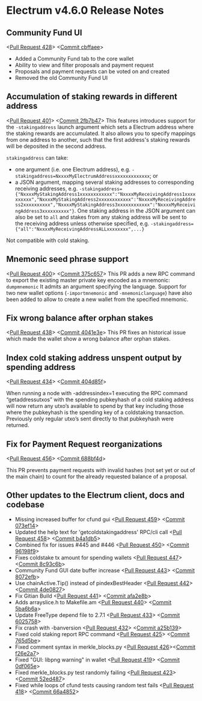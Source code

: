 # Electrum v4.6.0 Release Notes

## Community Fund UI

<[Pull Request 428](https://github.com/electrum/electrum-core/pull/428)>
<[Commit cbffaee](https://github.com/electrum/electrum-core/commit/cbffaeee68d649069e0964b4930d04c441a7b63c)>

- Added a Community Fund tab to the core wallet
- Ability to view and filter proposals and payment request
- Proposals and payment requests can be voted on and created
- Removed the old Community Fund UI

## Accumulation of staking rewards in different address

<[Pull Request 401](https://github.com/electrum/electrum-core/pull/401)>
<[Commit 2fb7b47](https://github.com/electrum/electrum-core/commit/2fb7b47625dfe866f6079d8c7ac8c1dfb9f9de1d)>
This features introduces support for the `-stakingaddress` launch argument which sets a Electrum address where the staking rewards are accumulated. It also allows you to specify mappings from one address to another, such that the first address's staking rewards will be deposited in the second address.

`stakingaddress` can take:
- one argument (i.e. one Electrum address), e.g. `-stakingaddress=NxxxxMyElectrumAddressxxxxxxxxxxxxx`; or
- a JSON argument, mapping several staking addresses to corresponding receiving addresses, e.g. `-stakingaddress={"NxxxxMyStakingAddress1xxxxxxxxxxxx":"NxxxxMyReceivingAddress1xxxxxxxxxx","NxxxxMyStakingAddress2xxxxxxxxxxxx":"NxxxxMyReceivingAddress2xxxxxxxxxx","NxxxxMyStakingAddress3xxxxxxxxxxxx":"NxxxxMyReceivingAddress3xxxxxxxxxx"}`. One staking address in the JSON argument can also be set to `all` and stakes from any staking address will be sent to the receiving address unless otherwise specified, e.g. `-stakingaddress={"all":"NxxxxMyReceivingAddressALLxxxxxxxx",...}`

Not compatible with cold staking.

## Mnemonic seed phrase support

<[Pull Request 400](https://github.com/electrum/electrum-core/pull/400)>
<[Commit 375c657](https://github.com/electrum/electrum-core/commit/375c657337c33c56a6b97350ba886bce9ba60c7c)>
This PR adds a new RPC command to export the existing master private key encoded as a mnemonic:
`dumpmnemonic` It admits an argument specifying the language.
Support for two new wallet options (`-importmnemonic` and `-mnemoniclanguage`) have also been added to allow to create a new wallet from the specified mnemonic.

## Fix wrong balance after orphan stakes
<[Pull Request 438](https://github.com/electrum/electrum-core/pull/438)>
<[Commit 4041e3e](https://github.com/electrum/electrum-core/commit/4041e3ef5de672c6d4e6a20ce5b7f22df090ed14)>
This PR fixes an historical issue which made the wallet show a wrong balance after orphan stakes.

## Index cold staking address unspent output by spending address
<[Pull Request 434](https://github.com/electrum/electrum-core/pull/434)>
<[Commit 404d85f](https://github.com/electrum/electrum-core/commit/404d85f8ea65bf764d3fa681a4d1483c3e72c507)>

When running a node with -addressindex=1 executing the RPC command “getaddressutxos” with the spending pubkeyhash of a cold staking address will now return any utxo’s available to spend by that key including those where the pubkeyhash is the spending key of a coldstaking transaction. Previously only regular utxo’s sent directly to that pubkeyhash were returned.

## Fix for Payment Request reorganizations
<[Pull Request 456](https://github.com/electrum/electrum-core/pull/456)>
<[Commit 688bf4d](https://github.com/electrum/electrum-core/commit/688bf4d808ca5b5d3d08fef00d085397bb5b47f0)>

This PR prevents payment requests with invalid hashes (not set yet or out of the main chain) to count for the already requested balance of a proposal.

## Other updates to the Electrum client, docs and codebase

- Missing increased buffer for cfund gui <[Pull Request 459](https://github.com/electrum/electrum-core/pull/459)> <[Commit 073ef14](https://github.com/electrum/electrum-core/commit/073ef14a9b46c92d03da20c3b279a8156f6cdaf9)>
- Updated the help text for 'getcoldstakingaddress' RPC/cli call <[Pull Request 458](https://github.com/electrum/electrum-core/pull/458)> <[Commit b4a1db5](https://github.com/electrum/electrum-core/commit/b4a1db5cdd3afe8e1e7f4a50068b15d162548447)>
- Combined fix for issues #445 and #446 <[Pull Request 450](https://github.com/electrum/electrum-core/pull/450)> <[Commit 96198f9](https://github.com/electrum/electrum-core/commit/96198f924bd71848d051e7a630c1818854bfa339)>
- Fixes coldstake tx amount for spending wallets <[Pull Request 447](https://github.com/electrum/electrum-core/pull/447)> <[Commit 8c93c6b](https://github.com/electrum/electrum-core/commit/8c93c6bea3f8aa926675ebe2e9e4bb604738d964)>
- Community Fund GUI date buffer increase <[Pull Request 443](https://github.com/electrum/electrum-core/pull/443)> <[Commit 8072efb](https://github.com/electrum/electrum-core/commit/8072efb01ad1882c7ea1a853d5d1e5960ae5c61b)>
- Use chainActive.Tip() instead of pindexBestHeader <[Pull Request 442](https://github.com/electrum/electrum-core/pull/442)> <[Commit 4de0827](https://github.com/electrum/electrum-core/commit/4de08271f82f888d73024317af08723a82fca467)>
- Fix Gitian Build <[Pull Request 441](https://github.com/electrum/electrum-core/pull/441)> <[Commit afa2e8b](https://github.com/electrum/electrum-core/commit/afa2e8b8e9fd8cf67605e15ac8671e996bcc2e2d)>
- Adds arrayslice.h to Makefile.am <[Pull Request 440](https://github.com/electrum/electrum-core/pull/440)> <[Commit 5ba6b6a](https://github.com/electrum/electrum-core/commit/5ba6b6affbee20e9298776a99a70331384b1a1e2)>
- Update FreeType depend file to 2.7.1 <[Pull Request 433](https://github.com/electrum/electrum-core/pull/433)> <[Commit 6025758](https://github.com/electrum/electrum-core/commit/60257582df85c07b794ceb186e2289eada4d3832)>
- Fix crash with -banversion <[Pull Request 432](https://github.com/electrum/electrum-core/pull/432)> <[Commit a25b139](https://github.com/electrum/electrum-core/commit/a25b1391120b3906d12173a88abce64b405fa0f4)>
- Fixed cold staking report RPC command <[Pull Request 425](https://github.com/electrum/electrum-core/pull/425)> <[Commit 765d5be](https://github.com/electrum/electrum-core/commit/765d5bee07d1611acc12341f6b99d73c411095ac)>
- Fixed comment syntax in merkle_blocks.py <[Pull Request 426](https://github.com/electrum/electrum-core/pull/426)><[Commit f26e2a7](https://github.com/electrum/electrum-core/commit/f26e2a78e8ca6ec0c216af4e468e18bdf07a7835)>
- Fixed "GUI: libpng warning" in wallet <[Pull Request 419](https://github.com/electrum/electrum-core/pull/419)> <[Commit 0df065e](https://github.com/electrum/electrum-core/commit/0df065efe1241d588de1c2fc415bcc9701f679e9)>
- Fixed merkle_blocks.py test randomly failing <[Pull Request 423](https://github.com/electrum/electrum-core/pull/423)> <[Commit 52ed487](https://github.com/electrum/electrum-core/commit/52ed487a5c5c60f14fdfa3de5ee222c4b6953b4f)>
- Fixed while loops of cfund tests causing random test fails <[Pull Request 418](https://github.com/electrum/electrum-core/pull/418)> <[Commit 66a4852](https://github.com/electrum/electrum-core/commit/66a48524b98a8f3e382739a61ab763db52c9d670)>
